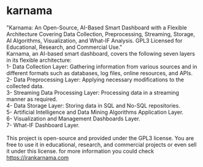 # karnama
"Karnama: An Open-Source, AI-Based Smart Dashboard with a Flexible Architecture Covering Data Collection, Preprocessing, Streaming, Storage, AI Algorithms, Visualization, and What-IF Analysis. GPL3 Licensed for Educational, Research, and Commercial Use."<br>
Karnama, an AI-based smart dashboard, covers the following seven layers in its flexible architecture:<br>
1- Data Collection Layer: Gathering information from various sources and in different formats such as databases, log files, online resources, and APIs.<br>
2- Data Preprocessing Layer: Applying necessary modifications to the collected data.<br>
3- Streaming Data Processing Layer: Processing data in a streaming manner as required.<br>
4- Data Storage Layer: Storing data in SQL and No-SQL repositories.<br>
5- Artificial Intelligence and Data Mining Algorithms Application Layer.<br>
6- Visualization and Management Dashboards Layer.<br>
7- What-IF Dashboard Layer.<br>
<br>
This project is open-source and provided under the GPL3 license. You are free to use it in educational, research, and commercial projects or even sell it under this license.
for more information you could check https://irankarnama.com<br>
